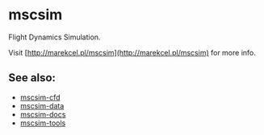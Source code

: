 # mscsim
Flight Dynamics Simulation.

Visit [http://marekcel.pl/mscsim](http://marekcel.pl/mscsim) for more info.

## See also:
- [mscsim-cfd](https://github.com/marek-cel/mscsim-cfd)
- [mscsim-data](https://github.com/marek-cel/mscsim-data)
- [mscsim-docs](https://github.com/marek-cel/mscsim-docs)
- [mscsim-tools](https://github.com/marek-cel/mscsim-tools)
